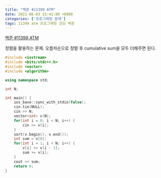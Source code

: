 ```yaml
---
title: "백준 #11399 ATM"
date: 2021-06-03 15:41:00 +0900
categories: ['프로그래밍 문제']
tags: 11399 atm 프로그래밍 코딩 백준
---
```

[백준 #11399 ATM](https://www.acmicpc.net/problem/11399)

정렬을 활용하는 문제. 오름차순으로 정렬 후 cumulative sum을 모두 더해주면 된다.

```c++
#include <iostream>
#include <bits/stdc++.h>
#include <vector>
#include <algorithm>

using namespace std;

int N;

int main() {
    ios_base::sync_with_stdio(false);
    cin.tie(NULL);
    cin >> N;
    vector<int> v(N);
    for(int i = 0; i < N; i++) {
        cin >> v[i];
    }
    sort(v.begin(), v.end());
    int sum = v[0];
    for(int i = 1; i < N; i++) {
        v[i] += v[i - 1];
        sum += v[i];
    }
    cout << sum;
    return 0;
}
```